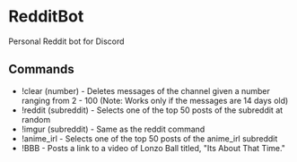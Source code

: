 # RedditBot
Personal Reddit bot for Discord

## Commands
- !clear (number) - Deletes messages of the channel given a number ranging from 2 - 100 (Note: Works only if the messages are 14 days old)
- !reddit (subreddit) - Selects one of the top 50 posts of the subreddit at random
- !imgur (subreddit) - Same as the reddit command
- !anime_irl - Selects one of the top 50 posts of the anime_irl subreddit
- !BBB - Posts a link to a video of Lonzo Ball titled, "Its About That Time."
